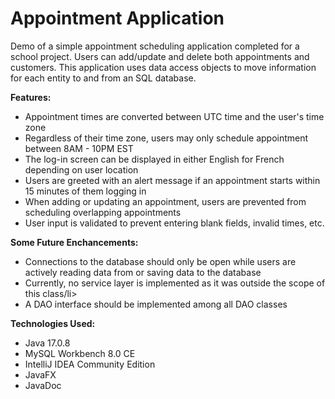 # Appointment Application
<p>Demo of a simple appointment scheduling application completed for a school project. Users can add/update and delete both appointments and customers.
This application uses data access objects to move information for each entity to and from an SQL database. </p>
<p><b>Features:</b></p>
<ul>
  <li>Appointment times are converted between UTC time and the user's time zone</li>
  <li>Regardless of their time zone, users may only schedule appointment between 8AM - 10PM EST</li>
  <li>The log-in screen can be displayed in either English for French depending on user location</li>
  <li>Users are greeted with an alert message if an appointment starts within 15 minutes of them logging in</li>
  <li>When adding or updating an appointment, users are prevented from scheduling overlapping appointments</li>
  <li>User input is validated to prevent entering blank fields, invalid times, etc.</li>
</ul>
<p><b>Some Future Enchancements:</b></p>
<ul>
  <li>Connections to the database should only be open while users are actively reading data from or saving data to the database</li>
  <li>Currently, no service layer is implemented as it was outside the scope of this class/li>
  <li>A DAO interface should be implemented among all DAO classes</li>
</ul>
<p><b>Technologies Used:</b></p>
<ul>
  <li>Java 17.0.8</li>
  <li>MySQL Workbench 8.0 CE</li>
  <li>IntelliJ IDEA Community Edition</li>
  <li>JavaFX</li>
  <li>JavaDoc</li>
</ul>
